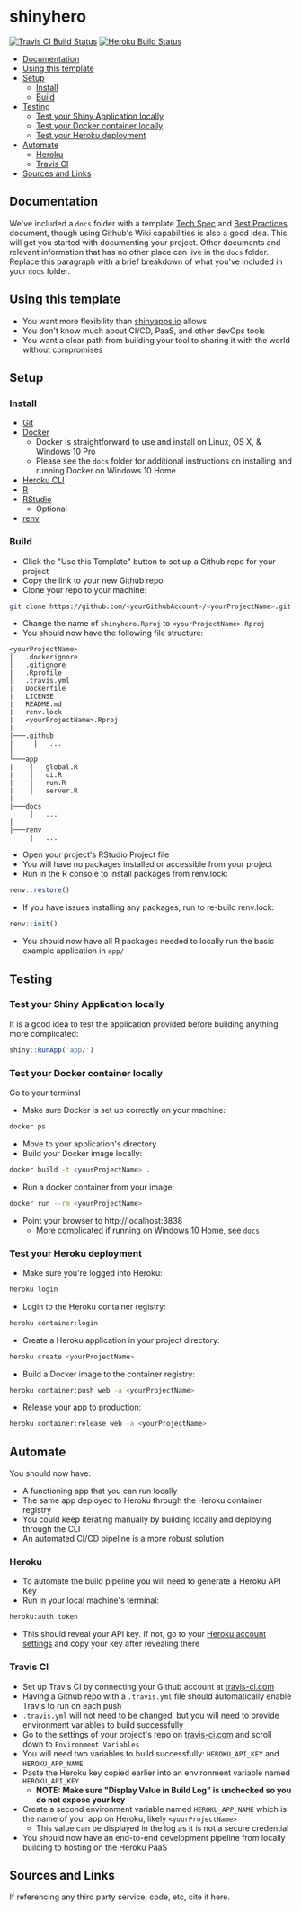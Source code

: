 # shinyhero
[![Travis CI Build Status](https://travis-ci.com/jbixon13/shinyhero.svg?branch=master)](https://travis-ci.com/jbixon13/shinyhero)
[![Heroku Build Status](https://heroku-badge.herokuapp.com/?app=shinyhero-test)](https://shinyhero-test.herokuapp.com)

- [Documentation](#documentation)
- [Using this template](#using-this-template)
- [Setup](#setup)
  - [Install](#install)
  - [Build](#build)
- [Testing](#testing)
  - [Test your Shiny Application locally](#test-your-shiny-application-locally)
  - [Test your Docker container locally](#test-your-docker-container-locally)
  - [Test your Heroku deployment](#test-your-heroku-deployment)
- [Automate](#automate)
  - [Heroku](#heroku)
  - [Travis CI](#travis-ci)
- [Sources and Links](#sources-and-links)

## Documentation
We've included a `docs` folder with a template [Tech Spec](/docs/Tech_Spec.md) and [Best Practices](/docs/Best_Practices.md) document, though using Github's Wiki capabilities is also a good idea. This will get you started with documenting your project.  Other documents and relevant information that has no other place can live in the `docs` folder.  Replace this paragraph with a brief breakdown of what you've included in your `docs` folder.

## Using this template
* You want more flexibility than [shinyapps.io](https://www.shinyapps.io/) allows
* You don't know much about CI/CD, PaaS, and other devOps tools
* You want a clear path from building your tool to sharing it with the world without compromises

## Setup

### Install
* [Git](https://git-scm.com/book/en/v2/Getting-Started-Installing-Git)
* [Docker](https://docs.docker.com/v17.09/engine/installation/)
  + Docker is straightforward to use and install on Linux, OS X, & Windows 10 Pro
  + Please see the `docs` folder for additional instructions on installing and running Docker on Windows 10 Home
* [Heroku CLI](https://devcenter.heroku.com/articles/heroku-cli)
* [R](https://cloud.r-project.org/)
* [RStudio](https://rstudio.com/products/rstudio/download/)
  + Optional
* [renv](https://github.com/rstudio/renv)

### Build
* Click the "Use this Template" button to set up a Github repo for your project
* Copy the link to your new Github repo
* Clone your repo to your machine:
```bash
git clone https://github.com/<yourGithubAccount>/<yourProjectName>.git
```
* Change the name of `shinyhero.Rproj` to `<yourProjectName>.Rproj`
* You should now have the following file structure: 

```
<yourProjectName>
│   .dockerignore
│   .gitignore
|   .Rprofile
|   .travis.yml
|   Dockerfile
|   LICENSE
|   README.md
|   renv.lock
|   <yourProjectName>.Rproj
|
|───.github
|     |   ...
│
└───app
|    │   global.R
|    │   ui.R
|    |   run.R
|    │   server.R
|
|───docs
     |   ...
|
|───renv
     |   ...
```

* Open your project's RStudio Project file
* You will have no packages installed or accessible from your project
* Run in the R console to install packages from renv.lock:
```r
renv::restore()
```
* If you have issues installing any packages, run to re-build renv.lock:
```r
renv::init()
```
* You should now have all R packages needed to locally run the basic example application in `app/`

## Testing

### Test your Shiny Application locally
It is a good idea to test the application provided before building anything more complicated:
```r
shiny::RunApp('app/')
```

### Test your Docker container locally

Go to your terminal
* Make sure Docker is set up correctly on your machine:
```bash
docker ps
```
* Move to your application's directory
* Build your Docker image locally:
```bash
docker build -t <yourProjectName> .
```
* Run a docker container from your image:
```bash
docker run --rm <yourProjectName>
```
* Point your browser to http://localhost:3838
  + More complicated if running on Windows 10 Home, see `docs`

### Test your Heroku deployment
* Make sure you're logged into Heroku:
```bash
heroku login
```
* Login to the Heroku container registry:
```bash
heroku container:login
```
* Create a Heroku application in your project directory: 
```bash
heroku create <yourProjectName>
```
* Build a Docker image to the container registry: 
```bash
heroku container:push web -a <yourProjectName>
```
* Release your app to production:
```bash
heroku container:release web -a <yourProjectName>
```

## Automate
You should now have:
* A functioning app that you can run locally
* The same app deployed to Heroku through the Heroku container registry
* You could keep iterating manually by building locally and deploying through the CLI
* An automated CI/CD pipeline is a more robust solution

### Heroku
* To automate the build pipeline you will need to generate a Heroku API Key
* Run in your local machine's terminal: 
```bash
heroku:auth token
```
* This should reveal your API key. If not, go to your [Heroku account settings](https://dashboard.heroku.com/account) and copy your key after revealing there

### Travis CI
* Set up Travis CI by connecting your Github account at [travis-ci.com](https://www.travis-ci.com)
* Having a Github repo with a `.travis.yml` file should automatically enable Travis to run on each push
* `.travis.yml` will not need to be changed, but you will need to provide environment variables to build successfully
* Go to the settings of your project's repo on [travis-ci.com](https://www.travis-ci.com) and scroll down to `Environment Variables`
* You will need two variables to build successfully: `HEROKU_API_KEY` and `HEROKU_APP_NAME`
* Paste the Heroku key copied earlier into an environment variable named `HEROKU_API_KEY`
  + **NOTE: Make sure "Display Value in Build Log" is unchecked so you do not expose your key**
* Create a second environment variable named `HEROKU_APP_NAME` which is the name of your app on Heroku, likely `<yourProjectName>`
  + This value can be displayed in the log as it is not a secure credential
* You should now have an end-to-end development pipeline from locally building to hosting on the Heroku PaaS 

## Sources and Links
If referencing any third party service, code, etc, cite it here.
